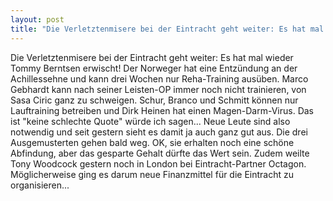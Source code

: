 ```yaml
---
layout: post
title: "Die Verletztenmisere bei der Eintracht geht weiter: Es hat mal wieder Tommy Berntsen erwischt!"
---
```


Die Verletztenmisere bei der Eintracht geht weiter: Es hat mal wieder Tommy Berntsen erwischt! Der Norweger hat eine Entzündung an der Achillessehne und kann drei Wochen nur Reha-Training ausüben. Marco Gebhardt kann nach seiner Leisten-OP immer noch nicht trainieren, von Sasa Ciric ganz zu schweigen. Schur, Branco und Schmitt können nur Lauftraining betreiben und Dirk Heinen hat einen Magen-Darm-Virus. Das ist "keine schlechte Quote" würde ich sagen... Neue Leute sind also notwendig und seit gestern sieht es damit ja auch ganz gut aus. Die drei Ausgemusterten gehen bald weg. OK, sie erhalten noch eine schöne Abfindung, aber das gesparte Gehalt dürfte das Wert sein. Zudem weilte Tony Woodcock gestern noch in London bei Eintracht-Partner Octagon. Möglicherweise ging es darum neue Finanzmittel für die Eintracht zu organisieren...
